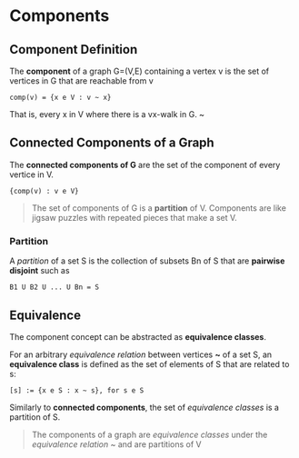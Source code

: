 # Components

## Component Definition
The **component** of a graph G=(V,E) containing a vertex v is the set of vertices in G that are reachable from v
```
comp(v) = {x e V : v ~ x}
```
That is, every x in V where there is a vx-walk in G.
~
## Connected Components of a Graph
The **connected components of G** are the set of the component of every vertice in V.
```
{comp(v) : v e V}
```
> The set of components of G is a **partition** of V. Components are like jigsaw puzzles with repeated pieces that make a set V.

### Partition
A *partition* of a set S is the collection of subsets Bn of S that are **pairwise disjoint** such as
```
B1 U B2 U ... U Bn = S
```

## Equivalence
The component concept can be abstracted as **equivalence classes**.

For an arbitrary *equivalence relation* between vertices **~** of a set S, an **equivalence class** is defined as the set of elements of S that are related to s:
```
[s] := {x e S : x ~ s}, for s e S
```

Similarly to **connected components**, the set of *equivalence classes* is a partition of S.

> The components of a graph are *equivalence classes* under the *equivalence relation* ~ and are partitions of V